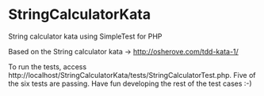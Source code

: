 # StringCalculatorKata
String calculator kata using SimpleTest for PHP

Based on the String calculator kata -> http://osherove.com/tdd-kata-1/

To run the tests, access http://localhost/StringCalculatorKata/tests/StringCalculatorTest.php. Five of the six tests are passing. Have fun developing the rest of the test cases :-)
